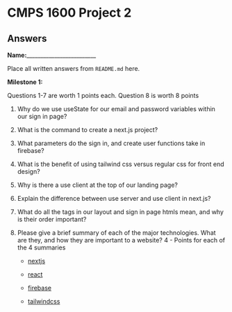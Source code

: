 # CMPS 1600 Project 2
## Answers

**Name:**_________________________


Place all written answers from `README.md` here.

**Milestone 1:**

Questions 1-7 are worth 1 points each. Question 8 is worth 8 points

1. Why do we use useState for our email and password variables within our sign in page? 

2. What is the command to create a next.js project?

3. What parameters do the sign in, and create user functions take in firebase?

4. What is the benefit of using tailwind css versus regular css for front end design?

5. Why is there a use client at the top of our landing page? 

6. Explain the difference between use server and use client in next.js?

7. What do all the tags in our layout and sign in page htmls mean, and why is their order important?

8. Please give a brief summary of each of the major technologies. What are they, and how they are important to a website?  4 - Points for each of the 4 summaries 
    - [nextjs]

    - [react]
    
    - [firebase]

    - [tailwindcss]

[nextjs]: https://nextjs.org/docs
[react]: https://react.dev/learn
[firebase]: https://firebase.google.com/docs/auth/web/start
[tailwindcss]: https://tailwindcss.com/docs/styling-with-utility-classes